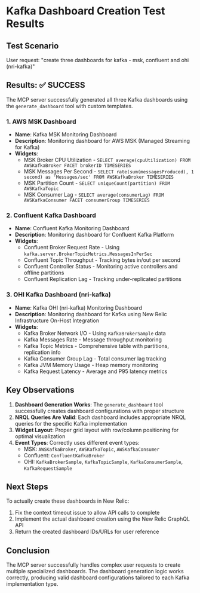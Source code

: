# Kafka Dashboard Creation Test Results

## Test Scenario
User request: "create three dashboards for kafka - msk, confluent and ohi (nri-kafka)"

## Results: ✅ SUCCESS

The MCP server successfully generated all three Kafka dashboards using the `generate_dashboard` tool with custom templates.

### 1. AWS MSK Dashboard
- **Name**: Kafka MSK Monitoring Dashboard
- **Description**: Monitoring dashboard for AWS MSK (Managed Streaming for Kafka)
- **Widgets**:
  - MSK Broker CPU Utilization - `SELECT average(cpuUtilization) FROM AWSKafkaBroker FACET brokerID TIMESERIES`
  - MSK Messages Per Second - `SELECT rate(sum(messagesProduced), 1 second) as 'Messages/sec' FROM AWSKafkaBroker TIMESERIES`
  - MSK Partition Count - `SELECT uniqueCount(partition) FROM AWSKafkaTopic`
  - MSK Consumer Lag - `SELECT average(consumerLag) FROM AWSKafkaConsumer FACET consumerGroup TIMESERIES`

### 2. Confluent Kafka Dashboard
- **Name**: Confluent Kafka Monitoring Dashboard
- **Description**: Monitoring dashboard for Confluent Kafka Platform
- **Widgets**:
  - Confluent Broker Request Rate - Using `kafka.server.BrokerTopicMetrics.MessagesInPerSec`
  - Confluent Topic Throughput - Tracking bytes in/out per second
  - Confluent Controller Status - Monitoring active controllers and offline partitions
  - Confluent Replication Lag - Tracking under-replicated partitions

### 3. OHI Kafka Dashboard (nri-kafka)
- **Name**: Kafka OHI (nri-kafka) Monitoring Dashboard
- **Description**: Monitoring dashboard for Kafka using New Relic Infrastructure On-Host Integration
- **Widgets**:
  - Kafka Broker Network I/O - Using `KafkaBrokerSample` data
  - Kafka Messages Rate - Message throughput monitoring
  - Kafka Topic Metrics - Comprehensive table with partitions, replication info
  - Kafka Consumer Group Lag - Total consumer lag tracking
  - Kafka JVM Memory Usage - Heap memory monitoring
  - Kafka Request Latency - Average and P95 latency metrics

## Key Observations

1. **Dashboard Generation Works**: The `generate_dashboard` tool successfully creates dashboard configurations with proper structure
2. **NRQL Queries Are Valid**: Each dashboard includes appropriate NRQL queries for the specific Kafka implementation
3. **Widget Layout**: Proper grid layout with row/column positioning for optimal visualization
4. **Event Types**: Correctly uses different event types:
   - MSK: `AWSKafkaBroker`, `AWSKafkaTopic`, `AWSKafkaConsumer`
   - Confluent: `ConfluentKafkaBroker`
   - OHI: `KafkaBrokerSample`, `KafkaTopicSample`, `KafkaConsumerSample`, `KafkaRequestSample`

## Next Steps

To actually create these dashboards in New Relic:
1. Fix the context timeout issue to allow API calls to complete
2. Implement the actual dashboard creation using the New Relic GraphQL API
3. Return the created dashboard IDs/URLs for user reference

## Conclusion

The MCP server successfully handles complex user requests to create multiple specialized dashboards. The dashboard generation logic works correctly, producing valid dashboard configurations tailored to each Kafka implementation type.